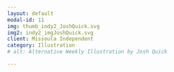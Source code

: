```yaml
---
layout: default
modal-id: 11
img: thumb_indy2_JoshQuick.svg
img2: indy2_imgJoshQuick.svg
client: Missoula Independent
category: Illustration
# alt: Alternative Weekly Illustration by Josh Quick

---
```

